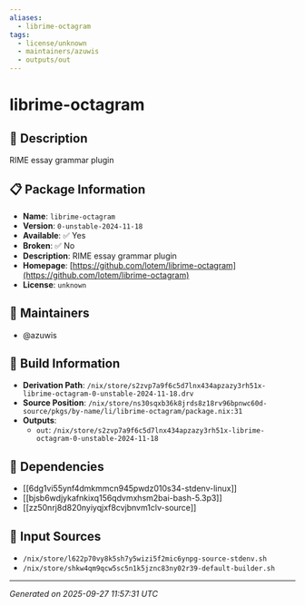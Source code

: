 ```yaml
---
aliases:
  - librime-octagram
tags:
  - license/unknown
  - maintainers/azuwis
  - outputs/out
---
```


# librime-octagram

## 📝 Description

RIME essay grammar plugin

## 📋 Package Information

- **Name**: `librime-octagram`
- **Version**: `0-unstable-2024-11-18`
- **Available**: ✅ Yes
- **Broken**: ✅ No
- **Description**: RIME essay grammar plugin
- **Homepage**: [https://github.com/lotem/librime-octagram](https://github.com/lotem/librime-octagram)
- **License**: `unknown`
## 👥 Maintainers

- @azuwis


## 🔧 Build Information

- **Derivation Path**: `/nix/store/s2zvp7a9f6c5d7lnx434apzazy3rh51x-librime-octagram-0-unstable-2024-11-18.drv`
- **Source Position**: `/nix/store/ns30sqxb36k8jrds8z18rv96bpnwc60d-source/pkgs/by-name/li/librime-octagram/package.nix:31`
- **Outputs**:
  - `out`:  `/nix/store/s2zvp7a9f6c5d7lnx434apzazy3rh51x-librime-octagram-0-unstable-2024-11-18`

## 🔗 Dependencies

- [[6dg1vi55ynf4dmkmmcn945pwdz010s34-stdenv-linux]]
- [[bjsb6wdjykafnkixq156qdvmxhsm2bai-bash-5.3p3]]
- [[zz50nrj8d820nyiyqjxf8cvjbnvm1clv-source]]

## 📁 Input Sources

- `/nix/store/l622p70vy8k5sh7y5wizi5f2mic6ynpg-source-stdenv.sh`
- `/nix/store/shkw4qm9qcw5sc5n1k5jznc83ny02r39-default-builder.sh`

---
*Generated on 2025-09-27 11:57:31 UTC*

